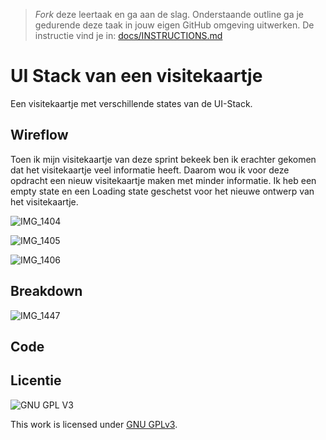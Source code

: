 > _Fork_ deze leertaak en ga aan de slag. Onderstaande outline ga je gedurende deze taak in jouw eigen GitHub omgeving uitwerken. De instructie vind je in: [docs/INSTRUCTIONS.md](docs/INSTRUCTIONS.md)

# UI Stack van een visitekaartje
Een visitekaartje met verschillende states van de UI-Stack.

## Wireflow
Toen ik mijn visitekaartje van deze sprint bekeek ben ik erachter gekomen dat het visitekaartje veel informatie heeft. Daarom wou ik voor deze opdracht een nieuw visitekaartje maken met minder informatie. Ik heb een empty state en een Loading state geschetst voor het nieuwe ontwerp van het visitekaartje.

![IMG_1404](https://user-images.githubusercontent.com/69635977/160109399-e40e80cf-3772-4cca-9a88-729d1ff58062.jpg)

![IMG_1405](https://user-images.githubusercontent.com/69635977/160109428-8613851e-2d2e-453c-a84e-292c2bdc257c.JPG)

![IMG_1406](https://user-images.githubusercontent.com/69635977/160109437-2e90cd8b-1c07-4d58-a3bf-847b8b9d8a55.jpg)

## Breakdown

![IMG_1447](https://user-images.githubusercontent.com/69635977/162714242-afb6acc0-47a5-45b1-a3b4-04d5062a979f.jpg)

## Code 
<!-- Leg de code uit die je gebruikt om de verschillende states van de UI-Stack te tonen -->

## Licentie

![GNU GPL V3](https://www.gnu.org/graphics/gplv3-127x51.png)

This work is licensed under [GNU GPLv3](./LICENSE).
